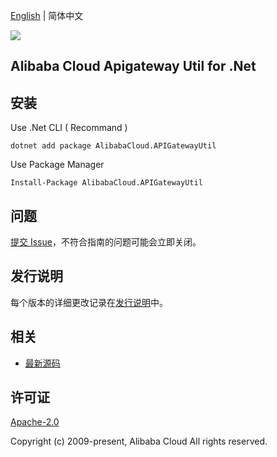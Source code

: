 [English](README.md) | 简体中文

![](https://aliyunsdk-pages.alicdn.com/icons/AlibabaCloud.svg)

## Alibaba Cloud Apigateway Util for .Net


## 安装

Use .Net CLI ( Recommand )

    dotnet add package AlibabaCloud.APIGatewayUtil

Use Package Manager

    Install-Package AlibabaCloud.APIGatewayUtil

## 问题
[提交 Issue](https://github.com/aliyun/alibabacloud-apigateway-core-sdk/issues/new)，不符合指南的问题可能会立即关闭。

## 发行说明
每个版本的详细更改记录在[发行说明](./ChangeLog.md)中。

## 相关
* [最新源码](https://github.com/aliyun/alibabacloud-apigateway-core-sdk/tree/master/csharp)

## 许可证
[Apache-2.0](http://www.apache.org/licenses/LICENSE-2.0)

Copyright (c) 2009-present, Alibaba Cloud All rights reserved.
